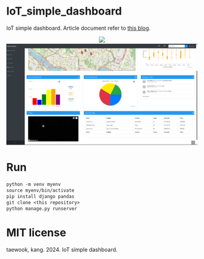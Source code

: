 # IoT_simple_dashboard
IoT simple dashboard. Article document refer to [this blog](https://daddynkidsmakers.blogspot.com/2024/04/django.html).
<center>
  <img src="https://github.com/mac999/IoT_simple_dashboard/blob/main/Animation.gif" width=600/>
</center>

<center>
  <img src="https://github.com/mac999/IoT_simple_dashboard/blob/main/screen.PNG" width=600/>
</center>

# Run
```
python -m venv myenv
source myenv/bin/activate  
pip install django pandas
git clone <this repository>
python manage.py runserver
```

# MIT license
taewook, kang. 2024. IoT simple dashboard. 
